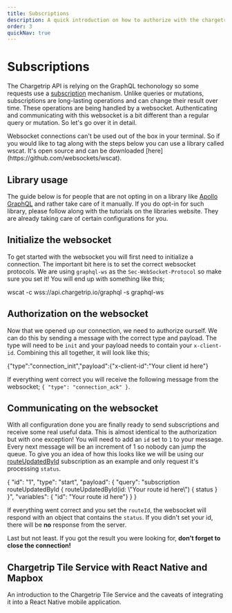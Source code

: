 ```yaml
---
title: Subscriptions
description: A quick introduction on how to authorize with the chargetrip websocket so you can use GraphQL subscriptions
order: 3
quickNav: true
---
```

# Subscriptions

The Chargetrip API is relying on the GraphQL techonology so some requests use a [subscription](https://spec.graphql.org/draft/#sec-Subscription) mechanism. Unlike queries or mutations, subscriptions are long-lasting operations and can change their result over time. These operations are being handled by a websocket. Authenticating and communicating with this websocket is a bit different than a regular query or mutation. So let's go over it in detail.

<note display="block">
Websocket connections can't be used out of the box in your terminal. So if you would like to tag along with the steps below you can use a library called wscat. It's open source and can be downloaded [here](https://github.com/websockets/wscat).
</note>

## Library usage
The guide below is for people that are not opting in on a library like [Apollo GraphQL](https://www.apollographql.com/) and rather take care of it manually. If you do opt-in for such library, please follow along with the tutorials on the libraries website. They are already taking care of certain configurations for you.

## Initialize the websocket
To get started with the websocket you will first need to initialize a connection. The important bit here is to set the correct websocket protocols. We are using `graphql-ws` as the `Sec-WebSocket-Protocol` so make sure you set it! You will end up with something like this;

<code-block lang="bash" prefix="Subscriptions" title="Initialization">
wscat -c wss://api.chargetrip.io/graphql -s graphql-ws
</code-block>

## Authorization on the websocket
Now that we opened up our connection, we need to authorize ourself. We can do this by sending a message with the correct type and payload. The type will need to be `init` and your payload needs to contain your `x-client-id`. Combining this all together, it will look like this;

<code-block lang="bash" prefix="Subscriptions" title="Authorization">
{"type":"connection_init","payload":{"x-client-id":"Your client id here"}
</code-block>

If everything went correct you will receive the following message from the websocket; `{ "type": "connection_ack" }`.

## Communicating on the websocket
With all configuration done you are finally ready to send subscriptions and receive some real useful data. This is almost identical to the authorization but with one exception! You will need to add an `id` set to `1` to your message. Every next message will be an increment of 1 so nobody can jump the queue. To give you an idea of how this looks like we will be using our [routeUpdatedById](/API-Reference/Routes/subscribe-to-route-updates) subscription as an example and only request it's processing `status`. 

<code-block lang="bash" prefix="Subscriptions" title="Communicating">
{ "id": "1", "type": "start", "payload": { "query": "subscription routeUpdatedById { routeUpdatedById(id: \"Your route id here\") { status } }", "variables": { "id": "Your route id here"} } }
</code-block>

If everything went correct and you set the `routeId`, the websocket will respond with an object that contains the `status`. If you didn't set your id, there will be **no** response from the server.

Last but not least. If you got the result you were looking for, **don't forget to close the connection!** 

<right-aside large="true">

<article-teaser src="globe.svg" href="https://medium.com/chargetrip/chargetrip-tile-service-with-react-native-and-mapbox-228dae36a574">

## Chargetrip Tile Service with React Native and Mapbox
An introduction to the Chargetrip Tile Service and the caveats of integrating it into a React Native mobile application.

</article-teaser>

<latest-updates></latest-updates>

</right-aside>